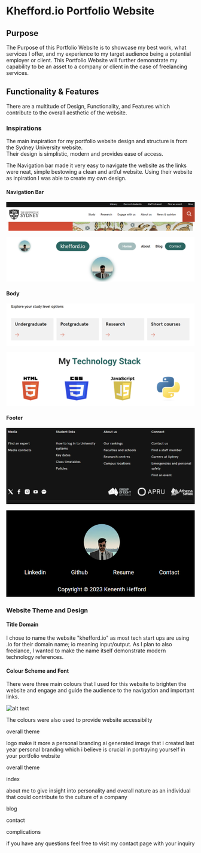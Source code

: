 # Khefford.io Portfolio Website  


## Purpose

The Purpose of this Portfolio Website is to showcase my best work, what services I offer, and my experience to my target audience being a potential employer or client. This Portfolio Website will further demonstrate my capability to be an asset to a company or client in the case of freelancing services.  


## Functionality & Features  

There are a multitude of Design, Functionality, and Features which contribute to the overall aesthetic of the website.

### Inspirations  

The main inspiration for my portfolio website design and structure is from the Sydney University website.  
Their design is simplistic, modern and provides ease of access.  

The Navigation bar made it very easy to navigate the website as the links were neat, simple bestowing a clean and artful website. Using their website as inpiration I was able to create my own design.

#### Navigation Bar
![Sydney University Navigation Bar](./docs/Sydney%20Uni%20Nav%20bar%20desktop.png)

![khefford.io Navigation Bar](./docs/Navigation%20Bar%20khefford.io.png)

#### Body 
![Sydney University Body](<docs/Sydney Uni body.png>)  

![Tech Stack](<docs/Tech Stack.png>)

#### Footer 
![Sydney University Footer](<docs/Sydney Uni Footer.png>)

![khefford.io Footer](<docs/Footer khefford.io .png>)

### Website Theme and Design

#### Title Domain 

I chose to name the website "khefford.io" as most tech start ups are using .io for their domain name; io meaning input/output. As I plan to also freelance, I wanted to make the name itself demonstrate modern technology references.

#### Colour Scheme and Font

There were three main colours that I used for this website to brighten the website and engage and guide the audience to the navigation and important links. 

![alt text](./docs/#006661.png)

The colours were also used to provide website accessibilty 









overall theme

logo make it more a  personal branding
ai generated image that i created last year
personal branding which i believe is crucial in portraying yourself in your portfolio website

overall theme

index


about me to give insight into personality and overall nature as an individual that could contribute to the culture of a company


blog


contact

complications




if you have any questions feel free to visit my contact page with your inquiry